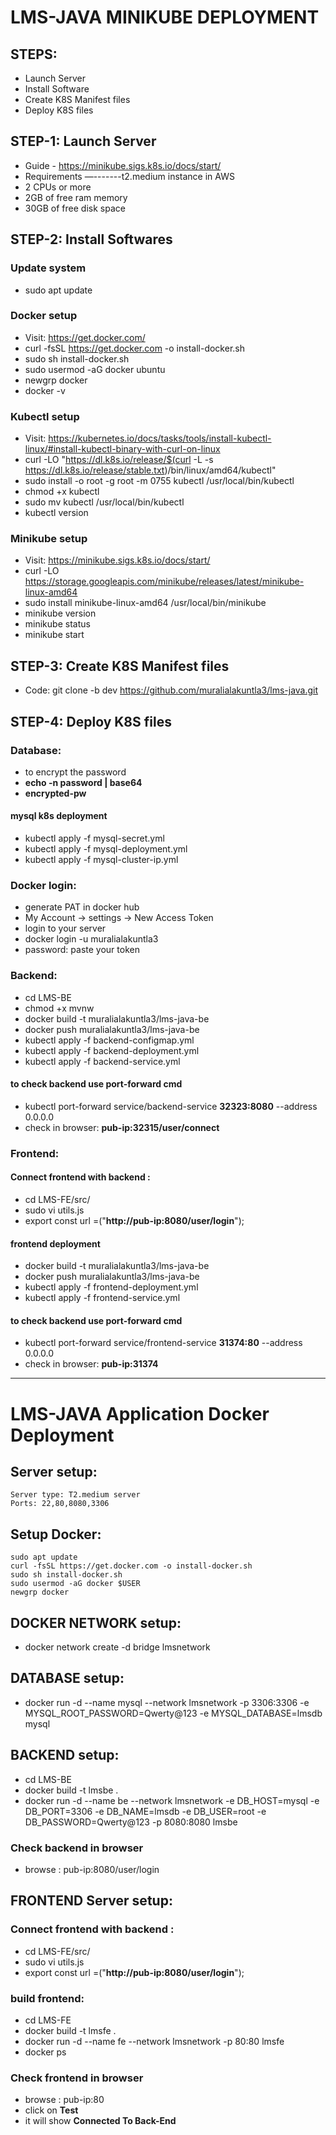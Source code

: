 # LMS-JAVA MINIKUBE DEPLOYMENT
## STEPS:
- Launch Server
- Install Software
- Create K8S Manifest files
- Deploy K8S files

## STEP-1: Launch Server
- Guide - https://minikube.sigs.k8s.io/docs/start/
- Requirements —-------t2.medium instance in AWS
- 2 CPUs or more
- 2GB of free ram memory
- 30GB of free disk space

## STEP-2: Install Softwares
### Update system
- sudo apt update
### Docker setup
- Visit: https://get.docker.com/
- curl -fsSL https://get.docker.com -o install-docker.sh
- sudo sh install-docker.sh
- sudo usermod -aG docker ubuntu
- newgrp docker
- docker -v 
### Kubectl setup
- Visit: https://kubernetes.io/docs/tasks/tools/install-kubectl-linux/#install-kubectl-binary-with-curl-on-linux
- curl -LO "https://dl.k8s.io/release/$(curl -L -s https://dl.k8s.io/release/stable.txt)/bin/linux/amd64/kubectl"
- sudo install -o root -g root -m 0755 kubectl /usr/local/bin/kubectl
- chmod +x kubectl
- sudo mv kubectl /usr/local/bin/kubectl
- kubectl version
### Minikube setup
- Visit: https://minikube.sigs.k8s.io/docs/start/
- curl -LO https://storage.googleapis.com/minikube/releases/latest/minikube-linux-amd64
- sudo install minikube-linux-amd64 /usr/local/bin/minikube
- minikube version
- minikube status
- minikube start

## STEP-3: Create K8S Manifest files
- Code: git clone -b dev https://github.com/muralialakuntla3/lms-java.git

## STEP-4: Deploy K8S files
### Database:
- to encrypt the password
- **echo -n password | base64**
- **encrypted-pw**
#### mysql k8s deployment
- kubectl apply -f mysql-secret.yml
- kubectl apply -f mysql-deployment.yml
- kubectl apply -f mysql-cluster-ip.yml

### Docker login:
- generate PAT in docker hub
- My Account -> settings -> New Access Token
- login to your server
- docker login -u muralialakuntla3
- password: paste your token 
### Backend:
- cd LMS-BE
- chmod +x mvnw
- docker build -t muralialakuntla3/lms-java-be
- docker push muralialakuntla3/lms-java-be
- kubectl apply -f backend-configmap.yml
- kubectl apply -f backend-deployment.yml
- kubectl apply -f backend-service.yml

#### to check backend use port-forward cmd
- kubectl port-forward service/backend-service **32323:8080** --address 0.0.0.0
- check in browser: **pub-ip:32315/user/connect**
  

### Frontend:
#### Connect frontend with backend  : 
- cd LMS-FE/src/
- sudo vi utils.js
- export const url =("**http://pub-ip:8080/user/login**");
#### frontend deployment
- docker build -t muralialakuntla3/lms-java-be
- docker push muralialakuntla3/lms-java-be
- kubectl apply -f frontend-deployment.yml
- kubectl apply -f frontend-service.yml
#### to check backend use port-forward cmd
- kubectl port-forward service/frontend-service **31374:80** --address 0.0.0.0
- check in browser: **pub-ip:31374**



------------------------------------------------------------------------------------
# LMS-JAVA Application Docker Deployment
## Server setup:
    Server type: T2.medium server
    Ports: 22,80,8080,3306
    
## Setup Docker:
    sudo apt update
    curl -fsSL https://get.docker.com -o install-docker.sh
    sudo sh install-docker.sh
    sudo usermod -aG docker $USER
    newgrp docker
    
## DOCKER NETWORK setup:
- docker network create -d bridge lmsnetwork
    
## DATABASE setup:
- docker run -d --name mysql --network lmsnetwork -p 3306:3306 -e MYSQL_ROOT_PASSWORD=Qwerty@123 -e MYSQL_DATABASE=lmsdb mysql

## BACKEND setup:
- cd LMS-BE
- docker build -t lmsbe .
- docker run -d --name be --network lmsnetwork -e DB_HOST=mysql -e DB_PORT=3306 -e DB_NAME=lmsdb -e DB_USER=root -e DB_PASSWORD=Qwerty@123 -p 8080:8080 lmsbe
### Check backend in browser
- browse : pub-ip:8080/user/login

## FRONTEND Server setup:

### Connect frontend with backend  : 
- cd LMS-FE/src/
- sudo vi utils.js
- export const url =("**http://pub-ip:8080/user/login**");

### build frontend:
- cd LMS-FE
- docker build -t lmsfe .
- docker run -d --name fe --network lmsnetwork -p 80:80 lmsfe
- docker ps
### Check frontend in browser
- browse : pub-ip:80
- click on **Test**
- it will show **Connected To Back-End**
